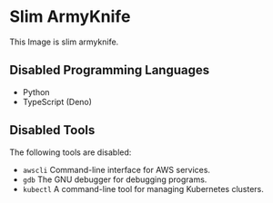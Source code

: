 # Slim ArmyKnife

This Image is slim armyknife.

## Disabled Programming Languages

- Python
- TypeScript (Deno)

## Disabled Tools

The following tools are disabled:

- `awscli` Command-line interface for AWS services.
- `gdb` The GNU debugger for debugging programs.
- `kubectl` A command-line tool for managing Kubernetes clusters.
